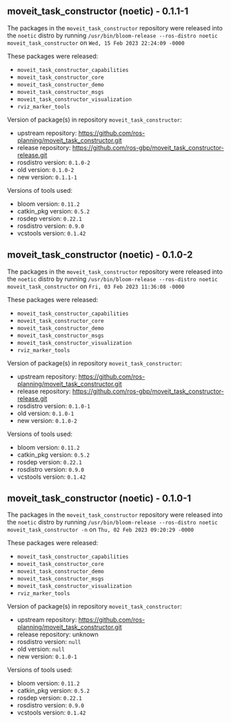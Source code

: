 ## moveit_task_constructor (noetic) - 0.1.1-1

The packages in the `moveit_task_constructor` repository were released into the `noetic` distro by running `/usr/bin/bloom-release --ros-distro noetic moveit_task_constructor` on `Wed, 15 Feb 2023 22:24:09 -0000`

These packages were released:
- `moveit_task_constructor_capabilities`
- `moveit_task_constructor_core`
- `moveit_task_constructor_demo`
- `moveit_task_constructor_msgs`
- `moveit_task_constructor_visualization`
- `rviz_marker_tools`

Version of package(s) in repository `moveit_task_constructor`:

- upstream repository: https://github.com/ros-planning/moveit_task_constructor.git
- release repository: https://github.com/ros-gbp/moveit_task_constructor-release.git
- rosdistro version: `0.1.0-2`
- old version: `0.1.0-2`
- new version: `0.1.1-1`

Versions of tools used:

- bloom version: `0.11.2`
- catkin_pkg version: `0.5.2`
- rosdep version: `0.22.1`
- rosdistro version: `0.9.0`
- vcstools version: `0.1.42`


## moveit_task_constructor (noetic) - 0.1.0-2

The packages in the `moveit_task_constructor` repository were released into the `noetic` distro by running `/usr/bin/bloom-release --ros-distro noetic moveit_task_constructor` on `Fri, 03 Feb 2023 11:36:08 -0000`

These packages were released:
- `moveit_task_constructor_capabilities`
- `moveit_task_constructor_core`
- `moveit_task_constructor_demo`
- `moveit_task_constructor_msgs`
- `moveit_task_constructor_visualization`
- `rviz_marker_tools`

Version of package(s) in repository `moveit_task_constructor`:

- upstream repository: https://github.com/ros-planning/moveit_task_constructor.git
- release repository: https://github.com/ros-gbp/moveit_task_constructor-release.git
- rosdistro version: `0.1.0-1`
- old version: `0.1.0-1`
- new version: `0.1.0-2`

Versions of tools used:

- bloom version: `0.11.2`
- catkin_pkg version: `0.5.2`
- rosdep version: `0.22.1`
- rosdistro version: `0.9.0`
- vcstools version: `0.1.42`


## moveit_task_constructor (noetic) - 0.1.0-1

The packages in the `moveit_task_constructor` repository were released into the `noetic` distro by running `/usr/bin/bloom-release --ros-distro noetic moveit_task_constructor -n` on `Thu, 02 Feb 2023 09:20:29 -0000`

These packages were released:
- `moveit_task_constructor_capabilities`
- `moveit_task_constructor_core`
- `moveit_task_constructor_demo`
- `moveit_task_constructor_msgs`
- `moveit_task_constructor_visualization`
- `rviz_marker_tools`

Version of package(s) in repository `moveit_task_constructor`:

- upstream repository: https://github.com/ros-planning/moveit_task_constructor.git
- release repository: unknown
- rosdistro version: `null`
- old version: `null`
- new version: `0.1.0-1`

Versions of tools used:

- bloom version: `0.11.2`
- catkin_pkg version: `0.5.2`
- rosdep version: `0.22.1`
- rosdistro version: `0.9.0`
- vcstools version: `0.1.42`


